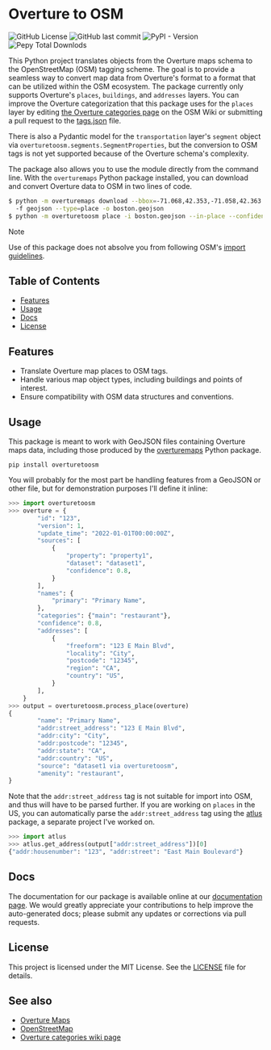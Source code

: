 # Overture to OSM

![GitHub License](https://img.shields.io/github/license/whubsch/overturetoosm)
![GitHub last commit](https://img.shields.io/github/last-commit/whubsch/overturetoosm)
![PyPI - Version](https://img.shields.io/pypi/v/overturetoosm)
![Pepy Total Downlods](https://img.shields.io/pepy/dt/overturetoosm)

This Python project translates objects from the Overture maps schema to the OpenStreetMap (OSM) tagging scheme. The goal is to provide a seamless way to convert map data from Overture's format to a format that can be utilized within the OSM ecosystem. The package currently only supports Overture's `places`, `buildings`, and `addresses` layers. You can improve the Overture categorization that this package uses for the `places` layer by editing [the Overture categories page](https://wiki.openstreetmap.org/wiki/Overture_categories) on the OSM Wiki or submitting a pull request to the [tags.json](https://github.com/whubsch/overturetoosm/blob/main/scripts/tags.json) file.

There is also a Pydantic model for the `transportation` layer's `segment` object via `overturetoosm.segments.SegmentProperties`, but the conversion to OSM tags is not yet supported because of the Overture schema's complexity.

The package also allows you to use the module directly from the command line.
With the `overturemaps` Python package installed, you can download and convert
Overture data to OSM in two lines of code.

```bash
$ python -m overturemaps download --bbox=-71.068,42.353,-71.058,42.363 \\
  -f geojson --type=place -o boston.geojson
$ python -m overturetoosm place -i boston.geojson --in-place --confidence 0.9
```

> [!NOTE]
> Use of this package does not absolve you from following OSM's [import guidelines](https://wiki.openstreetmap.org/wiki/Import/Guidelines).

## Table of Contents

- [Features](#features)
- [Usage](#usage)
- [Docs](#docs)
- [License](#license)

## Features

- Translate Overture map places to OSM tags.
- Handle various map object types, including buildings and points of interest.
- Ensure compatibility with OSM data structures and conventions.

## Usage

This package is meant to work with GeoJSON files containing Overture maps data, including those produced by the [overturemaps](https://pypi.org/project/overturemaps/) Python package.

```console
pip install overturetoosm
```

You will probably for the most part be handling features from a GeoJSON or other file, but for demonstration purposes I'll define it inline:

```python
>>> import overturetoosm
>>> overture = {
        "id": "123",
        "version": 1,
        "update_time": "2022-01-01T00:00:00Z",
        "sources": [
            {
                "property": "property1",
                "dataset": "dataset1",
                "confidence": 0.8,
            }
        ],
        "names": {
            "primary": "Primary Name",
        },
        "categories": {"main": "restaurant"},
        "confidence": 0.8,
        "addresses": [
            {
                "freeform": "123 E Main Blvd",
                "locality": "City",
                "postcode": "12345",
                "region": "CA",
                "country": "US",
            }
        ],
    }
>>> output = overturetoosm.process_place(overture)
{
        "name": "Primary Name",
        "addr:street_address": "123 E Main Blvd",
        "addr:city": "City",
        "addr:postcode": "12345",
        "addr:state": "CA",
        "addr:country": "US",
        "source": "dataset1 via overturetoosm",
        "amenity": "restaurant",
}
```

Note that the `addr:street_address` tag is not suitable for import into OSM, and thus will have to be parsed further. If you are working on `places` in the US, you can automatically parse the `addr:street_address` tag using the [atlus](https://pypi.org/project/atlus/) package, a separate project I've worked on.

```python
>>> import atlus
>>> atlus.get_address(output["addr:street_address"])[0]
{"addr:housenumber": "123", "addr:street": "East Main Boulevard"}
```

## Docs

The documentation for our package is available online at our [documentation page](https://whubsch.github.io/overturetoosm/index.html). We would greatly appreciate your contributions to help improve the auto-generated docs; please submit any updates or corrections via pull requests.

## License

This project is licensed under the MIT License. See the [LICENSE](https://github.com/whubsch/overturetoosm/blob/main/LICENSE.txt) file for details.

## See also

- [Overture Maps](https://docs.overturemaps.org/schema/)
- [OpenStreetMap](https://www.openstreetmap.org/)
- [Overture categories wiki page](https://wiki.openstreetmap.org/wiki/Overture_categories)
